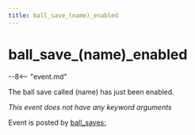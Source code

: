 ```yaml
---
title: ball_save_(name)_enabled
---
```


# ball_save_(name)_enabled


--8<-- "event.md"

The ball save called (name) has just been enabled.

*This event does not have any keyword arguments*

Event is posted by [ball_saves:](../config/ball_saves.md)
